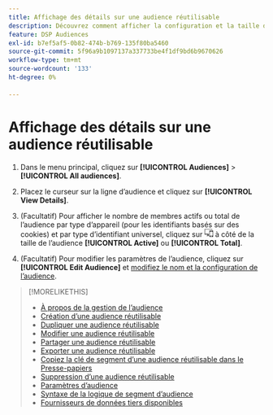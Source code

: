 ```yaml
---
title: Affichage des détails sur une audience réutilisable
description: Découvrez comment afficher la configuration et la taille de l’audience pour une audience réutilisable.
feature: DSP Audiences
exl-id: b7ef5af5-0b82-474b-b769-135f80ba5460
source-git-commit: 5f96a9b1097137a337733be4f1df9bd6b9670626
workflow-type: tm+mt
source-wordcount: '133'
ht-degree: 0%

---
```


# Affichage des détails sur une audience réutilisable

1. Dans le menu principal, cliquez sur **[!UICONTROL Audiences]** > **[!UICONTROL All audiences]**.

1. Placez le curseur sur la ligne d’audience et cliquez sur **[!UICONTROL View Details]**.

1. (Facultatif) Pour afficher le nombre de membres actifs ou total de l’audience par type d’appareil (pour les identifiants basés sur des cookies) et par type d’identifiant universel, cliquez sur ![Ventilation du périphérique](/help/dsp/assets/device-breakdown.png) à côté de la taille de l’audience **[!UICONTROL Active]** ou **[!UICONTROL Total]**.

1. (Facultatif) Pour modifier les paramètres de l’audience, cliquez sur **[!UICONTROL Edit Audience]** et [modifiez le nom et la configuration de l’audience](reusable-audience-edit.md).

>[!MORELIKETHIS]
>
>* [À propos de la gestion de l’audience](audience-about.md)
>* [Création d’une audience réutilisable](reusable-audience-create.md)
>* [Dupliquer une audience réutilisable](reusable-audience-duplicate.md)
>* [Modifier une audience réutilisable](reusable-audience-edit.md)
>* [Partager une audience réutilisable](reusable-audience-share.md)
>* [Exporter une audience réutilisable](reusable-audience-export.md)
>* [Copiez la clé de segment d’une audience réutilisable dans le Presse-papiers](reusable-audience-clipboard.md)
>* [Suppression d’une audience réutilisable](reusable-audience-delete.md)
>* [Paramètres d’audience](audience-settings.md)
>* [Syntaxe de la logique de segment d’audience](audience-segment-logic-syntax.md)
>* [Fournisseurs de données tiers disponibles](third-party-data-providers.md)

